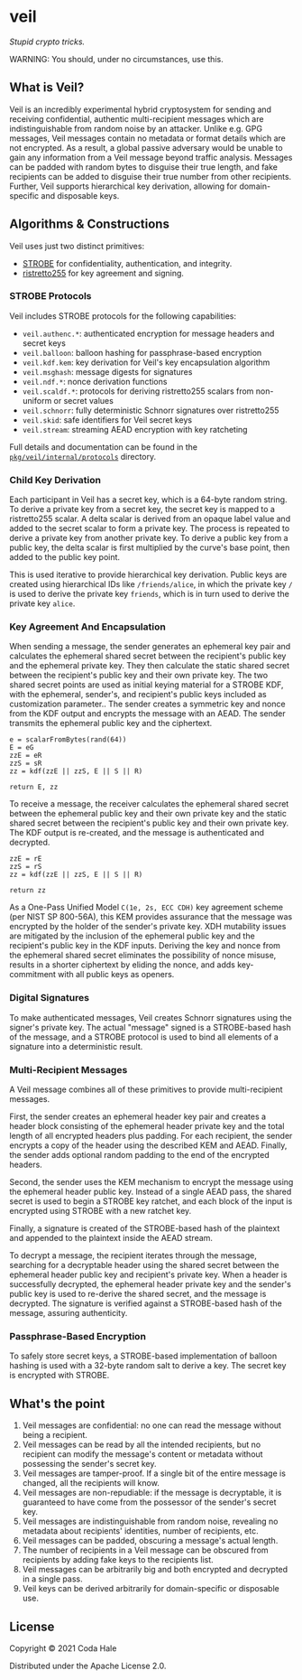 # veil

_Stupid crypto tricks._

WARNING: You should, under no circumstances, use this.

## What is Veil?

Veil is an incredibly experimental hybrid cryptosystem for sending and receiving confidential,
authentic multi-recipient messages which are indistinguishable from random noise by an attacker.
Unlike e.g. GPG messages, Veil messages contain no metadata or format details which are not
encrypted. As a result, a global passive adversary would be unable to gain any information from a
Veil message beyond traffic analysis. Messages can be padded with random bytes to disguise their
true length, and fake recipients can be added to disguise their true number from other recipients.
Further, Veil supports hierarchical key derivation, allowing for domain-specific and disposable
keys.

## Algorithms & Constructions

Veil uses just two distinct primitives:

* [STROBE](https://eprint.iacr.org/2017/003.pdf) for confidentiality, authentication, and integrity.
* [ristretto255](https://ristretto.group) for key agreement and signing.

### STROBE Protocols

Veil includes STROBE protocols for the following capabilities:

* `veil.authenc.*`: authenticated encryption for message headers and secret keys
* `veil.balloon`: balloon hashing for passphrase-based encryption
* `veil.kdf.kem`: key derivation for Veil's key encapsulation algorithm
* `veil.msghash`: message digests for signatures
* `veil.ndf.*`: nonce derivation functions
* `veil.scaldf.*`: protocols for deriving ristretto255 scalars from non-uniform or secret values
* `veil.schnorr`: fully deterministic Schnorr signatures over ristretto255
* `veil.skid`: safe identifiers for Veil secret keys
* `veil.stream`: streaming AEAD encryption with key ratcheting

Full details and documentation can be found in the 
[`pkg/veil/internal/protocols`](https://github.com/codahale/veil/tree/main/pkg/veil/internal/protocols)
directory.

### Child Key Derivation

Each participant in Veil has a secret key, which is a 64-byte random string. To derive a private key
from a secret key, the secret key is mapped to a ristretto255 scalar. A delta scalar is derived from
an opaque label value and added to the secret scalar to form a private key. The process is repeated
to derive a private key from another private key. To derive a public key from a public key, the
delta scalar is first multiplied by the curve's base point, then added to the public key point.

This is used iterative to provide hierarchical key derivation. Public keys are created using
hierarchical IDs like `/friends/alice`, in which the private key `/` is used to derive the private
key `friends`, which is in turn used to derive the private key `alice`.

### Key Agreement And Encapsulation

When sending a message, the sender generates an ephemeral key pair and calculates the ephemeral
shared secret between the recipient's public key and the ephemeral private key. They then calculate
the static shared secret between the recipient's public key and their own private key. The two
shared secret points are used as initial keying material for a STROBE KDF, with the ephemeral,
sender's, and recipient's public keys included as customization parameter.. The sender creates a
symmetric key and nonce from the KDF output and encrypts the message with an AEAD. The sender
transmits the ephemeral public key and the ciphertext.

``` 
e = scalarFromBytes(rand(64))
E = eG
zzE = eR
zzS = sR
zz = kdf(zzE || zzS, E || S || R)

return E, zz
```

To receive a message, the receiver calculates the ephemeral shared secret between the ephemeral
public key and their own private key and the static shared secret between the recipient's public key
and their own private key. The KDF output is re-created, and the message is authenticated and
decrypted.

``` 
zzE = rE
zzS = rS
zz = kdf(zzE || zzS, E || S || R)

return zz
```

As a One-Pass Unified Model `C(1e, 2s, ECC CDH)` key agreement scheme (per NIST SP 800-56A), this
KEM provides assurance that the message was encrypted by the holder of the sender's private key. XDH
mutability issues are mitigated by the inclusion of the ephemeral public key and the recipient's
public key in the KDF inputs. Deriving the key and nonce from the ephemeral shared secret eliminates
the possibility of nonce misuse, results in a shorter ciphertext by eliding the nonce, and adds
key-commitment with all public keys as openers.

### Digital Signatures

To make authenticated messages, Veil creates Schnorr signatures using the signer's private key. The
actual "message" signed is a STROBE-based hash of the message, and a STROBE protocol is used to 
bind all elements of a signature into a deterministic result.

### Multi-Recipient Messages

A Veil message combines all of these primitives to provide multi-recipient messages.

First, the sender creates an ephemeral header key pair and creates a header block consisting of the
ephemeral header private key and the total length of all encrypted headers plus padding. For each
recipient, the sender encrypts a copy of the header using the described KEM and AEAD. Finally, the
sender adds optional random padding to the end of the encrypted headers.

Second, the sender uses the KEM mechanism to encrypt the message using the ephemeral header public
key. Instead of a single AEAD pass, the shared secret is used to begin a STROBE key ratchet, and
each block of the input is encrypted using STROBE with a new ratchet key.

Finally, a signature is created of the STROBE-based hash of the plaintext and appended to the
plaintext inside the AEAD stream.

To decrypt a message, the recipient iterates through the message, searching for a decryptable header
using the shared secret between the ephemeral header public key and recipient's private key. When a
header is successfully decrypted, the ephemeral header private key and the sender's public key is
used to re-derive the shared secret, and the message is decrypted. The signature is verified against
a STROBE-based hash of the message, assuring authenticity.

### Passphrase-Based Encryption

To safely store secret keys, a STROBE-based implementation of balloon hashing is used with a 32-byte
random salt to derive a key. The secret key is encrypted with STROBE.

## What's the point

1. Veil messages are confidential: no one can read the message without being a recipient.
2. Veil messages can be read by all the intended recipients, but no recipient can modify the
   message's content or metadata without possessing the sender's secret key.
3. Veil messages are tamper-proof. If a single bit of the entire message is changed, all the
   recipients will know.
4. Veil messages are non-repudiable: if the message is decryptable, it is guaranteed to have come
   from the possessor of the sender's secret key.
5. Veil messages are indistinguishable from random noise, revealing no metadata about recipients'
   identities, number of recipients, etc.
6. Veil messages can be padded, obscuring a message's actual length.
7. The number of recipients in a Veil message can be obscured from recipients by adding fake keys
   to the recipients list.
8. Veil messages can be arbitrarily big and both encrypted and decrypted in a single pass.
9. Veil keys can be derived arbitrarily for domain-specific or disposable use.

## License

Copyright © 2021 Coda Hale

Distributed under the Apache License 2.0.

